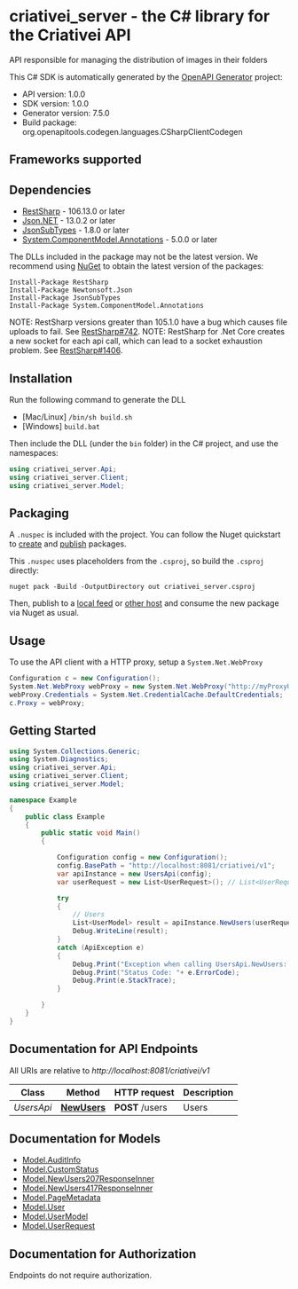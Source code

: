# criativei_server - the C# library for the Criativei API

API responsible for managing the distribution of images in their folders


This C# SDK is automatically generated by the [OpenAPI Generator](https://openapi-generator.tech) project:

- API version: 1.0.0
- SDK version: 1.0.0
- Generator version: 7.5.0
- Build package: org.openapitools.codegen.languages.CSharpClientCodegen

<a id="frameworks-supported"></a>
## Frameworks supported

<a id="dependencies"></a>
## Dependencies

- [RestSharp](https://www.nuget.org/packages/RestSharp) - 106.13.0 or later
- [Json.NET](https://www.nuget.org/packages/Newtonsoft.Json/) - 13.0.2 or later
- [JsonSubTypes](https://www.nuget.org/packages/JsonSubTypes/) - 1.8.0 or later
- [System.ComponentModel.Annotations](https://www.nuget.org/packages/System.ComponentModel.Annotations) - 5.0.0 or later

The DLLs included in the package may not be the latest version. We recommend using [NuGet](https://docs.nuget.org/consume/installing-nuget) to obtain the latest version of the packages:
```
Install-Package RestSharp
Install-Package Newtonsoft.Json
Install-Package JsonSubTypes
Install-Package System.ComponentModel.Annotations
```

NOTE: RestSharp versions greater than 105.1.0 have a bug which causes file uploads to fail. See [RestSharp#742](https://github.com/restsharp/RestSharp/issues/742).
NOTE: RestSharp for .Net Core creates a new socket for each api call, which can lead to a socket exhaustion problem. See [RestSharp#1406](https://github.com/restsharp/RestSharp/issues/1406).

<a id="installation"></a>
## Installation
Run the following command to generate the DLL
- [Mac/Linux] `/bin/sh build.sh`
- [Windows] `build.bat`

Then include the DLL (under the `bin` folder) in the C# project, and use the namespaces:
```csharp
using criativei_server.Api;
using criativei_server.Client;
using criativei_server.Model;
```
<a id="packaging"></a>
## Packaging

A `.nuspec` is included with the project. You can follow the Nuget quickstart to [create](https://docs.microsoft.com/en-us/nuget/quickstart/create-and-publish-a-package#create-the-package) and [publish](https://docs.microsoft.com/en-us/nuget/quickstart/create-and-publish-a-package#publish-the-package) packages.

This `.nuspec` uses placeholders from the `.csproj`, so build the `.csproj` directly:

```
nuget pack -Build -OutputDirectory out criativei_server.csproj
```

Then, publish to a [local feed](https://docs.microsoft.com/en-us/nuget/hosting-packages/local-feeds) or [other host](https://docs.microsoft.com/en-us/nuget/hosting-packages/overview) and consume the new package via Nuget as usual.

<a id="usage"></a>
## Usage

To use the API client with a HTTP proxy, setup a `System.Net.WebProxy`
```csharp
Configuration c = new Configuration();
System.Net.WebProxy webProxy = new System.Net.WebProxy("http://myProxyUrl:80/");
webProxy.Credentials = System.Net.CredentialCache.DefaultCredentials;
c.Proxy = webProxy;
```

<a id="getting-started"></a>
## Getting Started

```csharp
using System.Collections.Generic;
using System.Diagnostics;
using criativei_server.Api;
using criativei_server.Client;
using criativei_server.Model;

namespace Example
{
    public class Example
    {
        public static void Main()
        {

            Configuration config = new Configuration();
            config.BasePath = "http://localhost:8081/criativei/v1";
            var apiInstance = new UsersApi(config);
            var userRequest = new List<UserRequest>(); // List<UserRequest> | User data

            try
            {
                // Users
                List<UserModel> result = apiInstance.NewUsers(userRequest);
                Debug.WriteLine(result);
            }
            catch (ApiException e)
            {
                Debug.Print("Exception when calling UsersApi.NewUsers: " + e.Message );
                Debug.Print("Status Code: "+ e.ErrorCode);
                Debug.Print(e.StackTrace);
            }

        }
    }
}
```

<a id="documentation-for-api-endpoints"></a>
## Documentation for API Endpoints

All URIs are relative to *http://localhost:8081/criativei/v1*

Class | Method | HTTP request | Description
------------ | ------------- | ------------- | -------------
*UsersApi* | [**NewUsers**](docs/UsersApi.md#newusers) | **POST** /users | Users


<a id="documentation-for-models"></a>
## Documentation for Models

 - [Model.AuditInfo](docs/AuditInfo.md)
 - [Model.CustomStatus](docs/CustomStatus.md)
 - [Model.NewUsers207ResponseInner](docs/NewUsers207ResponseInner.md)
 - [Model.NewUsers417ResponseInner](docs/NewUsers417ResponseInner.md)
 - [Model.PageMetadata](docs/PageMetadata.md)
 - [Model.User](docs/User.md)
 - [Model.UserModel](docs/UserModel.md)
 - [Model.UserRequest](docs/UserRequest.md)


<a id="documentation-for-authorization"></a>
## Documentation for Authorization

Endpoints do not require authorization.

